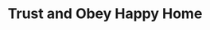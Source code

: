---
title: "Trust and Obey Happy Home"
url: /gbarnga/trust-and-obey-happy-home/
shop: convenience
---